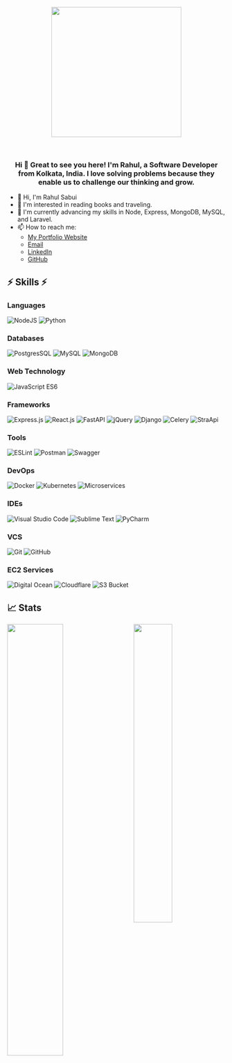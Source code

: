 <p align="center" width="100%">
    <img width="300" src="https://github.com/kiranjolisa/kiranjolisa/raw/main/code.gif?raw=true">
</p>
<br>
<h3 align="center">Hi 👋 Great to see you here! I'm Rahul, a Software Developer from Kolkata, India. I love solving problems because they enable us to challenge our thinking and grow.</h3>

- 👋 Hi, I'm Rahul Sabui
- 👀 I'm interested in reading books and traveling.
- 🌱 I'm currently advancing my skills in Node, Express, MongoDB, MySQL, and Laravel.
- 📫 How to reach me: 
  - [My Portfolio Website](https://rahul-portfolio-gp9t.onrender.com/)
  - [Email](mailto:sabuirahul90@gmail.com)
  - [LinkedIn](https://www.linkedin.com/in/rahul-sabui-b09636191/)
  - [GitHub](https://github.com/RahulSabui)

## ⚡ Skills ⚡

### Languages 
![NodeJS](https://img.shields.io/badge/node.js-6DA55F?style=for-the-badge&logo=node.js&logoColor=white)
![Python](https://img.shields.io/badge/python-%23404d59.svg?style=for-the-badge&logo=pyhton&logoColor=%2361DAFB)

### Databases
![PostgresSQL](https://img.shields.io/badge/PostgreSQL-4169E9?style=for-the-badge&logo=PostgreSQL&logoColor=white)
![MySQL](https://img.shields.io/badge/MySQL-4479A1?style=for-the-badge&logo=MySQL&logoColor=white)
![MongoDB](https://img.shields.io/badge/MongoDB-%234ea94b.svg?style=for-the-badge&logo=mongodb&logoColor=white)

### Web Technology
![JavaScript ES6](https://img.shields.io/badge/javascript-%23323330.svg?style=for-the-badge&logo=javascript&logoColor=%23F7DF1E)

### Frameworks
![Express.js](https://img.shields.io/badge/express.js-%23404d59.svg?style=for-the-badge&logo=express&logoColor=%2361DAFB)
![React.js](https://img.shields.io/badge/react.js-%231572B6.svg?style=for-the-badge&logo=react.js&logoColor=white)
![FastAPI](https://img.shields.io/badge/FastAPI-%23563D7C.svg?style=for-the-badge&logo=FastAPI&logoColor=white)
![jQuery](https://img.shields.io/badge/jQuery-%23563D7C.svg?style=for-the-badge&logo=jQuery&logoColor=white)
![Django](https://img.shields.io/badge/Django-%23563D7C.svg?style=for-the-badge&logo=Django&logoColor=white)
![Celery](https://img.shields.io/badge/Celery-%23563D7C.svg?style=for-the-badge&logo=Celery&logoColor=white)
![StraApi](https://img.shields.io/badge/StraApi-%23563D7C.svg?style=for-the-badge&logo=StraApi&logoColor=white)

### Tools
![ESLint](https://img.shields.io/badge/ESLint-4B32C3?style=for-the-badge&logo=ESLint&logoColor=white)
![Postman](https://img.shields.io/badge/Postman-FF6C37?style=for-the-badge&logo=postman&logoColor=white)
![Swagger](https://img.shields.io/badge/Swagger-85EA2D?style=for-the-badge&logo=swagger&logoColor=black)

### DevOps
![Docker](https://img.shields.io/badge/Docker-C21325?style=for-the-badge&logo=Docker&logoColor=white)
![Kubernetes](https://img.shields.io/badge/Kubernetes-C21325?style=for-the-badge&logo=Kubernetes&logoColor=white)
![Microservices](https://img.shields.io/badge/Microservices-C21325?style=for-the-badge&logo=Microservices&logoColor=white)

### IDEs
![Visual Studio Code](https://img.shields.io/badge/Visual%20Studio%20Code-0078d7.svg?style=for-the-badge&logo=visual-studio-code&logoColor=white)
![Sublime Text](https://img.shields.io/badge/sublime_text-%23575757.svg?style=for-the-badge&logo=sublime-text&logoColor=important)
![PyCharm](https://img.shields.io/badge/PyCharm-143?style=for-the-badge&logo=PyCharm&logoColor=white&color=black)

### VCS
![Git](https://img.shields.io/badge/git-%23F05033.svg?style=for-the-badge&logo=git&logoColor=white)
![GitHub](https://img.shields.io/badge/github-%23121011.svg?style=for-the-badge&logo=github&logoColor=white)

### EC2 Services
![Digital Ocean](https://img.shields.io/badge/Digital%20Ocean-0080FF?style=for-the-badge&logo=DigitalOcean&logoColor=white)
![Cloudflare](https://img.shields.io/badge/Cloudflare-F38020?style=for-the-badge&logo=Cloudflare&logoColor=white)
![S3 Bucket](https://img.shields.io/badge/S3_Bucket-F38020?style=for-the-badge&logo=S3_Bucket&logoColor=white)


## 📈 Stats
<a href="#">
  <img align="left" src="https://github-readme-stats.vercel.app/api?username=RahulSabui&show_icons=true&count_private=true&theme=github_dark&bg_color=00000000&border_radius=6px&border_color=30363d" width="50.5%" />
</a>

<a href="#" style="margin-bottom:15px">
  <img align="right" src="https://github-readme-stats.vercel.app/api/top-langs/?username=RahulSabui&count_private=true&theme=github_dark&layout=compact&bg_color=00000000&border_radius=6px&border_color=30363d" width="42%" />
</a>
